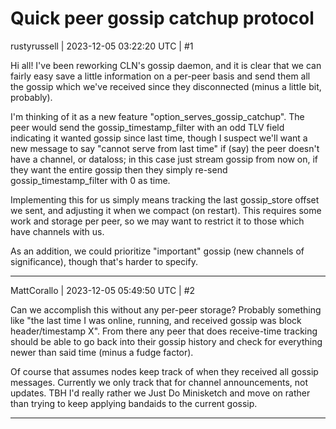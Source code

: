 # Quick peer gossip catchup protocol

rustyrussell | 2023-12-05 03:22:20 UTC | #1

Hi all!  I've been reworking CLN's gossip daemon, and it is clear that we can fairly easy save a little information on a per-peer basis and send them all the gossip which we've received since they disconnected (minus a little bit, probably).

I'm thinking of it as a new feature "option_serves_gossip_catchup".  The peer would send the gossip_timestamp_filter with an odd TLV field indicating it wanted gossip since last time, though I suspect we'll want a new message to say "cannot serve from last time" if (say) the peer doesn't have a channel, or dataloss; in this case just stream gossip from now on, if they want the entire gossip then they simply re-send gossip_timestamp_filter with 0 as time.

Implementing this for us simply means tracking the last gossip_store offset we sent, and adjusting it when we compact (on restart).  This requires some work and storage per peer, so we may want to restrict it to those which have channels with us.

As an addition, we could prioritize "important" gossip (new channels of significance), though that's harder to specify.

-------------------------

MattCorallo | 2023-12-05 05:49:50 UTC | #2

Can we accomplish this without any per-peer storage? Probably something like "the last time I was online, running, and received gossip was block header/timestamp X". From there any peer that does receive-time tracking should be able to go back into their gossip history and check for everything newer than said time (minus a fudge factor).

Of course that assumes nodes keep track of when they received all gossip messages. Currently we only track that for channel announcements, not updates. TBH I'd really rather we Just Do Minisketch and move on rather than trying to keep applying bandaids to the current gossip.

-------------------------

